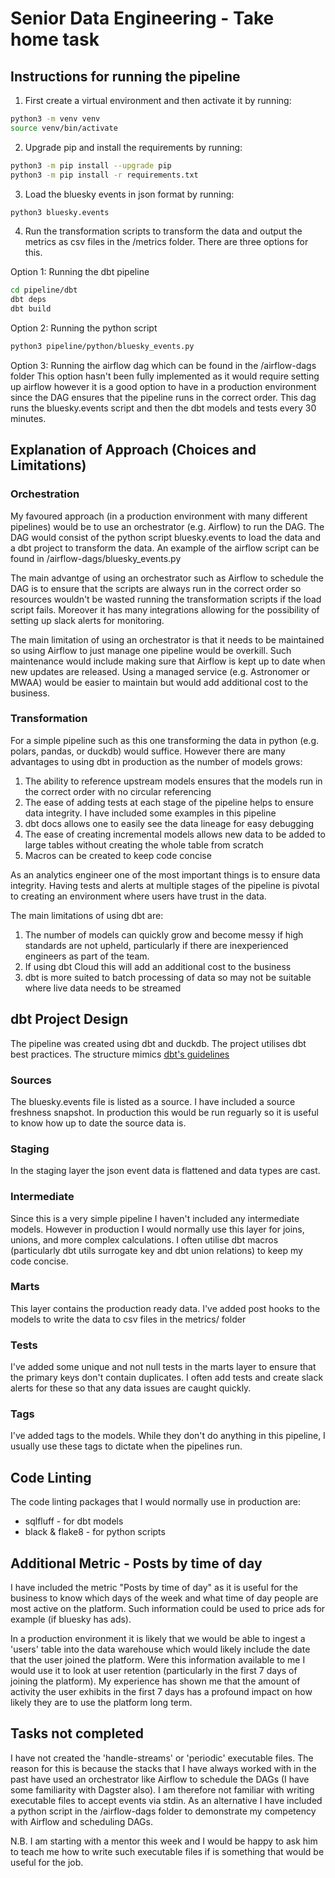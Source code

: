 # Senior Data Engineering - Take home task

## Instructions for running the pipeline

1. First create a virtual environment and then activate it by running:
```bash
python3 -m venv venv
source venv/bin/activate
```

2. Upgrade pip and install the requirements by running:
```bash
python3 -m pip install --upgrade pip
python3 -m pip install -r requirements.txt
```

3. Load the bluesky events in json format by running:
```bash
python3 bluesky.events
```

4. Run the transformation scripts to transform the data and output the metrics as csv files in
the /metrics folder. There are three options for this.

Option 1: Running the dbt pipeline
```bash
cd pipeline/dbt
dbt deps
dbt build
```

Option 2: Running the python script
```bash
python3 pipeline/python/bluesky_events.py
```

Option 3: Running the airflow dag which can be found in the /airflow-dags folder
This option hasn't been fully implemented as it would require setting up airflow
however it is a good option to have in a production environment since the DAG ensures
that the pipeline runs in the correct order. This dag runs the bluesky.events script
and then the dbt models and tests every 30 minutes.

## Explanation of Approach (Choices and Limitations)

### Orchestration

My favoured approach (in a production environment with many different pipelines) would be
to use an orchestrator (e.g. Airflow) to run the DAG. The DAG would consist of the python
script bluesky.events to load the data and a dbt project to transform the data. An example
of the airflow script can be found in /airflow-dags/bluesky_events.py

The main advantge of using an orchestrator such as Airflow to schedule the DAG is to ensure
that the scripts are always run in the correct order so resources wouldn't be wasted running
the transformation scripts if the load script fails. Moreover it has many integrations allowing
for the possibility of setting up slack alerts for monitoring.

The main limitation of using an orchestrator is that it needs to be maintained so using Airflow
to just manage one pipeline would be overkill. Such maintenance would include making sure that 
Airflow is kept up to date when new updates are released. Using a managed service (e.g. Astronomer
or MWAA) would be easier to maintain but would add additional cost to the business.

### Transformation

For a simple pipeline such as this one transforming the data in python (e.g. polars, pandas, or duckdb)
would suffice. However there are many advantages to using dbt in production as the number of models grows:

1. The ability to reference upstream models ensures that the models run in the correct order with no
circular referencing
2. The ease of adding tests at each stage of the pipeline helps to ensure data integrity. I have
included some examples in this pipeline
3. dbt docs allows one to easily see the data lineage for easy debugging
4. The ease of creating incremental models allows new data to be added to large tables without
creating the whole table from scratch
5. Macros can be created to keep code concise

As an analytics engineer one of the most important things is to ensure data integrity. Having tests
and alerts at multiple stages of the pipeline is pivotal to creating an environment where users 
have trust in the data.

The main limitations of using dbt are:

1. The number of models can quickly grow and become messy if high standards are not upheld, particularly if there
are inexperienced engineers as part of the team.
2. If using dbt Cloud this will add an additional cost to the business
3. dbt is more suited to batch processing of data so may not be suitable where live data needs to be 
streamed

## dbt Project Design

The pipeline was created using dbt and duckdb. The project utilises dbt best practices.
The structure mimics [dbt's guidelines](https://docs.getdbt.com/best-practices/how-we-structure/1-guide-overview)

### Sources

The bluesky.events file is listed as a source. I have included a source freshness
snapshot. In production this would be run reguarly so it is useful to know
how up to date the source data is.

### Staging

In the staging layer the json event data is flattened and data types are cast.

### Intermediate

Since this is a very simple pipeline I haven't included any intermediate models.
However in production I would normally use this layer for joins, unions, and
more complex calculations. I often utilise dbt macros (particularly dbt utils
surrogate key and dbt union relations) to keep my code concise.

### Marts

This layer contains the production ready data. I've added post hooks to the
models to write the data to csv files in the metrics/ folder

### Tests

I've added some unique and not null tests in the marts layer to ensure that the
primary keys don't contain duplicates. I often add tests and create slack alerts
for these so that any data issues are caught quickly.

### Tags

I've added tags to the models. While they don't do anything in this pipeline, I
usually use these tags to dictate when the pipelines run.

## Code Linting

The code linting packages that I would normally use in production are:
- sqlfluff - for dbt models
- black & flake8 - for python scripts

## Additional Metric - Posts by time of day

I have included the metric "Posts by time of day" as it is useful for the business
to know which days of the week and what time of day people are most active on the
platform. Such information could be used to price ads for example (if bluesky has ads).

In a production environment it is likely that we would be able to ingest a 'users' table
into the data warehouse which would likely include the date that the user joined the
platform. Were this information available to me I would use it to look at user retention
(particularly in the first 7 days of joining the platform). My experience has shown me
that the amount of activity the user exhibits in the first 7 days has a profound impact
on how likely they are to use the platform long term.

## Tasks not completed

I have not created the 'handle-streams' or 'periodic' executable files. The reason for this
is because the stacks that I have always worked with in the past have used an orchestrator
like Airflow to schedule the DAGs (I have some familiarity with Dagster also). I am therefore not
familiar with writing executable files to accept events via stdin. As an alternative I have included
a python script in the /airflow-dags folder to demonstrate my competency with Airflow and scheduling
DAGs.

N.B. I am starting with a mentor this week and I would be happy to ask him to teach me
how to write such executable files if is something that would be useful for the job.
